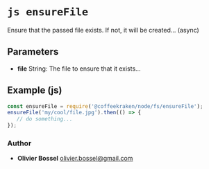 


<!-- @namespace    sugar.node.fs -->
<!-- @name    ensureFile -->

# ```js ensureFile ```


Ensure that the passed file exists. If not, it will be created... (async)

## Parameters

- **file**  String: The file to ensure that it exists...



## Example (js)

```js
const ensureFile = require('@coffeekraken/node/fs/ensureFile');
ensureFile('my/cool/file.jpg').then(() => {
   // do something...
});
```


### Author
- **Olivier Bossel** <a href="mailto:olivier.bossel@gmail.com">olivier.bossel@gmail.com</a> 



